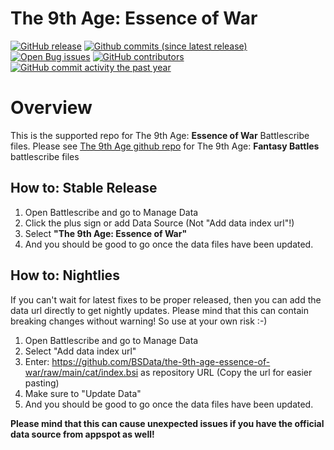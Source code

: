 The 9th Age: Essence of War
==================

[![GitHub release](https://img.shields.io/github/release/BSData/the-9th-age-essence-of-war.svg?style=flat-square)](https://github.com/BSData/the-9th-age-essence-of-war/releases/latest)
[![Github commits (since latest release)](https://img.shields.io/github/commits-since/BSData/the-9th-age-essence-of-war/latest.svg?style=flat-square)](https://github.com/BSData/the-9th-age-essence-of-war/releases)
[![Open Bug issues](https://img.shields.io/github/issues/BSData/the-9th-age-essence-of-war/bug.svg?style=flat-square&label=bugs)](https://github.com/BSData/the-9th-age-essence-of-war/issues?q=is%3Aissue+is%3Aopen+label%3Abug)
[![GitHub contributors](https://img.shields.io/github/contributors/BSData/the-9th-age-essence-of-war.svg?style=flat-square)](https://github.com/BSData/the-9th-age-essence-of-war/graphs/contributors)
[![GitHub commit activity the past year](https://img.shields.io/github/commit-activity/y/BSData/the-9th-age-essence-of-war.svg?style=flat-square)](https://github.com/BSData/the-9th-age-essence-of-war/pulse/monthly)

# Overview #
[Overview]: #overview
This is the supported repo for The 9th Age: __Essence of War__ Battlescribe files. Please see [The 9th Age github repo](https://github.com/BSData/The-9th-Age) for The 9th Age: __Fantasy Battles__ battlescribe files

## How to: Stable Release ##

1. Open Battlescribe and go to Manage Data
2. Click the plus sign or add Data Source (Not "Add data index url"!)
3. Select __"The 9th Age: Essence of War"__
4. And you should be good to go once the data files have been updated.

## How to: Nightlies ##

If you can't wait for latest fixes to be proper released, then you can add the data url directly to get nightly updates. Please mind that this can contain breaking changes without warning! So use at your own risk :-)

1. Open Battlescribe and go to Manage Data
2. Select "Add data index url"
3. Enter: https://github.com/BSData/the-9th-age-essence-of-war/raw/main/cat/index.bsi as repository URL (Copy the url for easier pasting)
4. Make sure to "Update Data"
5. And you should be good to go once the data files have been updated.

__Please mind that this can cause unexpected issues if you have the official data source from appspot as well!__
